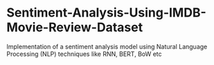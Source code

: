# Sentiment-Analysis-Using-IMDB-Movie-Review-Dataset
Implementation of a sentiment analysis model using Natural Language Processing (NLP) techniques like RNN, BERT, BoW etc
